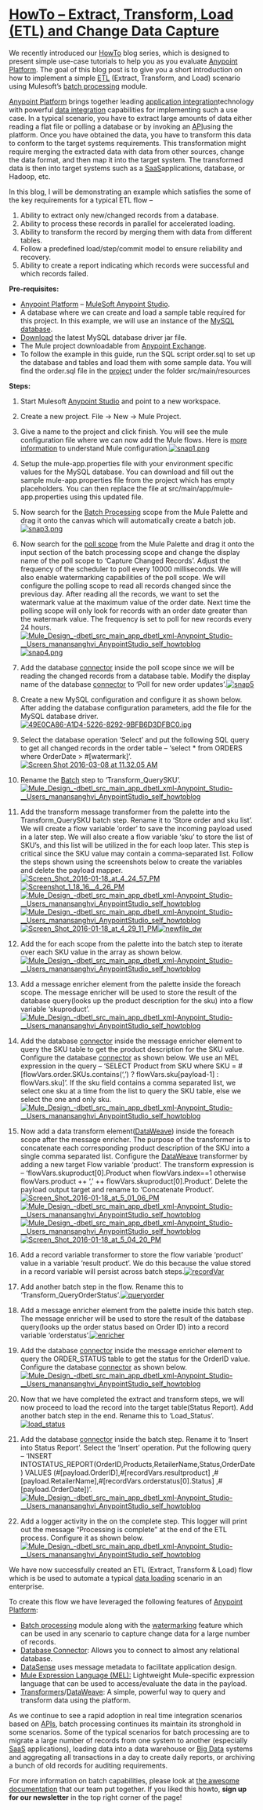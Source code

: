 # [HowTo – Extract, Transform, Load (ETL) and Change Data Capture](https://blogs.mulesoft.com/dev/howto/howto-extract-transform-load-etlchange-data-capture/)

We recently introduced our [HowTo](https://blogs.mulesoft.com/dev/howto/) blog series, which is designed to present simple use-case tutorials to help you as you evaluate [Anypoint Platform](https://www.mulesoft.com/platform/enterprise-integration). The goal of this blog post is to give you a short introduction on how to implement a simple [ETL](https://blogs.mulesoft.com/tag/etl/) (Extract, Transform, and Load) scenario using Mulesoft’s [batch processing](https://docs.mulesoft.com/mule-user-guide/v/3.6/batch-processing) module.

[Anypoint Platform](https://www.mulesoft.com/platform/enterprise-integration) brings together leading [application integration](https://www.mulesoft.com/resources/esb/applications-integration)technology with powerful [data integration](https://www.mulesoft.com/resources/esb/data-integration-open-source) capabilities for implementing such a use case. In a typical scenario, you have to extract large amounts of data either reading a flat file or polling a database or by invoking an [API](http://www.mulesoft.com/platform/api)using the platform. Once you have obtained the data, you have to transform this data to conform to the target systems requirements. This transformation might require merging the extracted data with data from other sources, change the data format, and then map it into the target system. The transformed data is then into target systems such as a [SaaS](http://www.mulesoft.com/platform/saas)applications, database, or Hadoop, etc.

In this blog, I will be demonstrating an example which satisfies the some of the key requirements for a typical ETL flow –

1. Ability to extract only new/changed records from a database.
2. Ability to process these records in parallel for accelerated loading.
3. Ability to transform the record by merging them with data from different tables.
4. Follow a predefined load/step/commit model to ensure reliability and recovery.
5. Ability to create a report indicating which records were successful and which records failed.

**Pre-requisites:**

- [Anypoint Platform](http://www.mulesoft.com/platform/enterprise-integration) – [MuleSoft Anypoint Studio](https://www.mulesoft.com/platform/studio).
- A database where we can create and load a sample table required for this project. In this example, we will use an instance of the [MySQL database](https://www.mysql.com/).
- [Download](https://dev.mysql.com/downloads/connector/j/5.0.html) the latest MySQL database driver jar file.
- The Mule project downloadable from [Anypoint Exchange](https://www.mulesoft.com/exchange/#!/Extract-Transform-Load-Using-Batch).
- To follow the example in this guide, run the SQL script order.sql to set up the database and tables and load them with some sample data. You will find the order.sql file in the [project](https://anypoint.mulesoft.com/exchange/org.mule.examples/Extract-Transform-Load-Using-Batch/) under the folder src/main/resources

**Steps:**

1. Start Mulesoft [Anypoint Studio](https://www.mulesoft.com/platform/studio) and point to a new workspace.
2. Create a new project. File -> New -> Mule Project.[
   ](https://blogs.mulesoft.com/wp-content/uploads/2016/01/snap1.png)
3. Give a name to the project and click finish. You will see the mule configuration file where we can now add the Mule flows. Here is [more information](https://docs.mulesoft.com/mule-user-guide/v/3.7/understanding-mule-configuration) to understand Mule configuration.[![snap1.png](https://blogs.mulesoft.com/wp-content/uploads/2016/01/snap1-1024x607.png)](https://blogs.mulesoft.com/wp-content/uploads/2016/01/snap1.png)

 

1. Setup the mule-app.properties file with your environment specific values for the MySQL database. You can download and fill out the sample mule-app.properties file from the project which has empty placeholders. You can then replace the file at src/main/app/mule-app.properties using this updated file.

 

1. Now search for the [Batch Processing](https://docs.mulesoft.com/mule-user-guide/v/3.6/batch-processing) scope from the Mule Palette and drag it onto the canvas which will automatically create a batch job.[![snap3.png](https://blogs.mulesoft.com/wp-content/uploads/2016/01/snap3-1024x614.png)](https://blogs.mulesoft.com/wp-content/uploads/2016/01/snap3.png)
2. Now search for the [poll scope](https://docs.mulesoft.com/mule-user-guide/v/3.7/poll-reference#configuring-a-poll-wrapper) from the Mule Palette and drag it onto the input section of the batch processing scope and change the display name of the poll scope to ‘Capture Changed Records’. Adjust the frequency of the scheduler to poll every 10000 milliseconds. We will also enable watermarking capabilities of the poll scope. We will configure the polling scope to read all records changed since the previous day. After reading all the records, we want to set the watermark value at the maximum value of the order date. Next time the polling scope will only look for records with an order date greater than the watermark value. The frequency is set to poll for new records every 24 hours.[
   ](https://blogs.mulesoft.com/wp-content/uploads/2016/01/Mule_Design_-_dbetl_src_main_app_dbetl_xml_-_Anypoint_Studio_-__Users_manansanghvi_AnypointStudio_self_howtoblog1.png)[![Mule_Design_-_dbetl_src_main_app_dbetl_xml_-_Anypoint_Studio_-__Users_manansanghvi_AnypointStudio_self_howtoblog](https://blogs.mulesoft.com/wp-content/uploads/2016/01/Mule_Design_-_dbetl_src_main_app_dbetl_xml_-_Anypoint_Studio_-__Users_manansanghvi_AnypointStudio_self_howtoblog1-1024x542.png)](https://blogs.mulesoft.com/wp-content/uploads/2016/01/Mule_Design_-_dbetl_src_main_app_dbetl_xml_-_Anypoint_Studio_-__Users_manansanghvi_AnypointStudio_self_howtoblog1.png)[![snap4.png](https://blogs.mulesoft.com/wp-content/uploads/2016/01/snap4-1024x605.png)](https://blogs.mulesoft.com/wp-content/uploads/2016/01/snap4.png)
3. Add the database [connector](https://www.mulesoft.com/exchange#!/?types=connector) inside the poll scope since we will be reading the changed records from a database table. Modify the display name of the database [connector](https://www.mulesoft.com/exchange#!/?types=connector) to ‘Poll for new order updates’.[![snap5](https://blogs.mulesoft.com/wp-content/uploads/2016/03/snap5-1024x603.png)](https://blogs.mulesoft.com/wp-content/uploads/2016/03/snap5.png)
4. Create a new MySQL configuration and configure it as shown below. After adding the database configuration parameters, add the file for the MySQL database driver.[![49E0CA86-A1D4-5226-8292-9BFB6D3DFBC0.jpg](https://blogs.mulesoft.com/wp-content/uploads/2016/01/49E0CA86-A1D4-5226-8292-9BFB6D3DFBC0-965x1024.jpg)](https://blogs.mulesoft.com/wp-content/uploads/2016/01/49E0CA86-A1D4-5226-8292-9BFB6D3DFBC0.jpg)
5. Select the database operation ‘Select’ and put the following SQL query to get all changed records in the order table – ‘select * from ORDERS where OrderDate > #[watermark]’.[![Screen Shot 2016-03-08 at 11.32.05 AM](https://blogs.mulesoft.com/wp-content/uploads/2016/03/Screen-Shot-2016-03-08-at-11.32.05-AM-1024x609.png)](https://blogs.mulesoft.com/wp-content/uploads/2016/03/Screen-Shot-2016-03-08-at-11.32.05-AM.png)
6. Rename the [Batch](https://blogs.mulesoft.com/tag/batch/) step to ‘Transform_QuerySKU’.[![Mule_Design_-_dbetl_src_main_app_dbetl_xml_-_Anypoint_Studio_-__Users_manansanghvi_AnypointStudio_self_howtoblog](https://blogs.mulesoft.com/wp-content/uploads/2016/01/Mule_Design_-_dbetl_src_main_app_dbetl_xml_-_Anypoint_Studio_-__Users_manansanghvi_AnypointStudio_self_howtoblog1-1024x542.png)](https://blogs.mulesoft.com/wp-content/uploads/2016/01/Mule_Design_-_dbetl_src_main_app_dbetl_xml_-_Anypoint_Studio_-__Users_manansanghvi_AnypointStudio_self_howtoblog1.png)
7. Add the transform message transformer from the palette into the Transform_QuerySKU batch step. Rename it to ‘Store order and sku list’. We will create a flow variable ‘order’ to save the incoming payload used in a later step. We will also create a flow variable ‘sku’ to store the list of SKU’s, and this list will be utilized in the for each loop later. This step is critical since the SKU value may contain a comma-separated list. Follow the steps shown using the screenshots below to create the variables and delete the payload mapper. [![Screen_Shot_2016-01-18_at_4_24_57_PM](https://blogs.mulesoft.com/wp-content/uploads/2016/01/Screen_Shot_2016-01-18_at_4_24_57_PM-1024x547.png)](https://blogs.mulesoft.com/wp-content/uploads/2016/01/Screen_Shot_2016-01-18_at_4_24_57_PM.png)[![Screenshot_1_18_16__4_26_PM](https://blogs.mulesoft.com/wp-content/uploads/2016/01/Screenshot_1_18_16__4_26_PM.png)](https://blogs.mulesoft.com/wp-content/uploads/2016/01/Screenshot_1_18_16__4_26_PM.png)[![Mule_Design_-_dbetl_src_main_app_dbetl_xml_-_Anypoint_Studio_-__Users_manansanghvi_AnypointStudio_self_howtoblog](https://blogs.mulesoft.com/wp-content/uploads/2016/01/Mule_Design_-_dbetl_src_main_app_dbetl_xml_-_Anypoint_Studio_-__Users_manansanghvi_AnypointStudio_self_howtoblog3-1024x545.png)](https://blogs.mulesoft.com/wp-content/uploads/2016/01/Mule_Design_-_dbetl_src_main_app_dbetl_xml_-_Anypoint_Studio_-__Users_manansanghvi_AnypointStudio_self_howtoblog3.png)[![Mule_Design_-_dbetl_src_main_app_dbetl_xml_-_Anypoint_Studio_-__Users_manansanghvi_AnypointStudio_self_howtoblog](https://blogs.mulesoft.com/wp-content/uploads/2016/01/Mule_Design_-_dbetl_src_main_app_dbetl_xml_-_Anypoint_Studio_-__Users_manansanghvi_AnypointStudio_self_howtoblog4.png)](https://blogs.mulesoft.com/wp-content/uploads/2016/01/Mule_Design_-_dbetl_src_main_app_dbetl_xml_-_Anypoint_Studio_-__Users_manansanghvi_AnypointStudio_self_howtoblog4.png)[![Screen_Shot_2016-01-18_at_4_29_11_PM](https://blogs.mulesoft.com/wp-content/uploads/2016/01/Screen_Shot_2016-01-18_at_4_29_11_PM-1024x544.png)](https://blogs.mulesoft.com/wp-content/uploads/2016/01/Screen_Shot_2016-01-18_at_4_29_11_PM.png)[![newfile_dw](https://blogs.mulesoft.com/wp-content/uploads/2016/01/newfile_dw-1024x542.png)](https://blogs.mulesoft.com/wp-content/uploads/2016/01/newfile_dw.png)
8. Add the for each scope from the palette into the batch step to iterate over each SKU value in the array as shown below.[![Mule_Design_-_dbetl_src_main_app_dbetl_xml_-_Anypoint_Studio_-__Users_manansanghvi_AnypointStudio_self_howtoblog](https://blogs.mulesoft.com/wp-content/uploads/2016/01/Mule_Design_-_dbetl_src_main_app_dbetl_xml_-_Anypoint_Studio_-__Users_manansanghvi_AnypointStudio_self_howtoblog5-1024x544.png)](https://blogs.mulesoft.com/wp-content/uploads/2016/01/Mule_Design_-_dbetl_src_main_app_dbetl_xml_-_Anypoint_Studio_-__Users_manansanghvi_AnypointStudio_self_howtoblog5.png)
9. Add a message enricher element from the palette inside the foreach scope. The message enricher will be used to store the result of the database query(looks up the product description for the sku) into a flow variable ‘skuproduct’.[![Mule_Design_-_dbetl_src_main_app_dbetl_xml_-_Anypoint_Studio_-__Users_manansanghvi_AnypointStudio_self_howtoblog](https://blogs.mulesoft.com/wp-content/uploads/2016/01/Mule_Design_-_dbetl_src_main_app_dbetl_xml_-_Anypoint_Studio_-__Users_manansanghvi_AnypointStudio_self_howtoblog6-1024x547.png)](https://blogs.mulesoft.com/wp-content/uploads/2016/01/Mule_Design_-_dbetl_src_main_app_dbetl_xml_-_Anypoint_Studio_-__Users_manansanghvi_AnypointStudio_self_howtoblog6.png)
10. Add the database [connector](https://www.mulesoft.com/exchange#!/?types=connector) inside the message enricher element to query the SKU table to get the product description for the SKU value. Configure the database [connector](https://www.mulesoft.com/exchange#!/?types=connector) as shown below. We use an MEL expression in the query – ‘SELECT Product from SKU where SKU = #[flowVars.order.SKUs.contains(‘,’) ? flowVars.sku[payload-1] : flowVars.sku]’. If the sku field contains a comma separated list, we select one sku at a time from the list to query the SKU table, else we select the one and only sku.[![Mule_Design_-_dbetl_src_main_app_dbetl_xml_-_Anypoint_Studio_-__Users_manansanghvi_AnypointStudio_self_howtoblog](https://blogs.mulesoft.com/wp-content/uploads/2016/01/Mule_Design_-_dbetl_src_main_app_dbetl_xml_-_Anypoint_Studio_-__Users_manansanghvi_AnypointStudio_self_howtoblog7-1024x543.png)](https://blogs.mulesoft.com/wp-content/uploads/2016/01/Mule_Design_-_dbetl_src_main_app_dbetl_xml_-_Anypoint_Studio_-__Users_manansanghvi_AnypointStudio_self_howtoblog7.png)
11. Now add a data transform element([DataWeave](https://docs.mulesoft.com/mule-user-guide/v/3.7/dataweave-tutorial)) inside the foreach scope after the message enricher. The purpose of the transformer is to concatenate each corresponding product description of the SKU into a single comma separated list. Configure the [DataWeave](https://www.mulesoft.com/integration-solutions/dataweave-integration) transformer by adding a new target Flow variable ‘product’. The transform expression is – ‘flowVars.skuproduct[0].Product when flowVars.index==1 otherwise flowVars.product ++ ‘,’ ++ flowVars.skuproduct[0].Product’. Delete the payload output target and rename to ‘Concatenate Product’.[![Screen_Shot_2016-01-18_at_5_01_06_PM](https://blogs.mulesoft.com/wp-content/uploads/2016/01/Screen_Shot_2016-01-18_at_5_01_06_PM-1024x546.png)](https://blogs.mulesoft.com/wp-content/uploads/2016/01/Screen_Shot_2016-01-18_at_5_01_06_PM.png)[![Mule_Design_-_dbetl_src_main_app_dbetl_xml_-_Anypoint_Studio_-__Users_manansanghvi_AnypointStudio_self_howtoblog](https://blogs.mulesoft.com/wp-content/uploads/2016/01/Mule_Design_-_dbetl_src_main_app_dbetl_xml_-_Anypoint_Studio_-__Users_manansanghvi_AnypointStudio_self_howtoblog9.png)](https://blogs.mulesoft.com/wp-content/uploads/2016/01/Mule_Design_-_dbetl_src_main_app_dbetl_xml_-_Anypoint_Studio_-__Users_manansanghvi_AnypointStudio_self_howtoblog9.png)[![Mule_Design_-_dbetl_src_main_app_dbetl_xml_-_Anypoint_Studio_-__Users_manansanghvi_AnypointStudio_self_howtoblog](https://blogs.mulesoft.com/wp-content/uploads/2016/01/Mule_Design_-_dbetl_src_main_app_dbetl_xml_-_Anypoint_Studio_-__Users_manansanghvi_AnypointStudio_self_howtoblog8-1024x546.png)](https://blogs.mulesoft.com/wp-content/uploads/2016/01/Mule_Design_-_dbetl_src_main_app_dbetl_xml_-_Anypoint_Studio_-__Users_manansanghvi_AnypointStudio_self_howtoblog8.png)[![Screen_Shot_2016-01-18_at_5_04_20_PM](https://blogs.mulesoft.com/wp-content/uploads/2016/01/Screen_Shot_2016-01-18_at_5_04_20_PM-1024x530.png)](https://blogs.mulesoft.com/wp-content/uploads/2016/01/Screen_Shot_2016-01-18_at_5_04_20_PM.png)
12. Add a record variable transformer to store the flow variable ‘product’ value in a variable ‘result product’. We do this because the value stored in a record variable will persist across batch steps.[![recordVar](https://blogs.mulesoft.com/wp-content/uploads/2016/01/recordVar-1024x542.png)](https://blogs.mulesoft.com/wp-content/uploads/2016/01/recordVar.png)
13. Add another batch step in the flow. Rename this to ‘Transform_QueryOrderStatus’.[![queryorder](https://blogs.mulesoft.com/wp-content/uploads/2016/01/queryorder-1024x541.png)](https://blogs.mulesoft.com/wp-content/uploads/2016/01/queryorder.png)
14. Add a message enricher element from the palette inside this batch step. The message enricher will be used to store the result of the database query(looks up the order status based on Order ID) into a record variable ‘orderstatus’.[![enricher](https://blogs.mulesoft.com/wp-content/uploads/2016/01/enricher1-1024x534.png)](https://blogs.mulesoft.com/wp-content/uploads/2016/01/enricher1.png)
15. Add the database [connector](https://www.mulesoft.com/exchange#!/?types=connector) inside the message enricher element to query the ORDER_STATUS table to get the status for the OrderID value. Configure the database [connector](https://www.mulesoft.com/exchange#!/?types=connector) as shown below.[![Mule_Design_-_dbetl_src_main_app_dbetl_xml_-_Anypoint_Studio_-__Users_manansanghvi_AnypointStudio_self_howtoblog](https://blogs.mulesoft.com/wp-content/uploads/2016/01/Mule_Design_-_dbetl_src_main_app_dbetl_xml_-_Anypoint_Studio_-__Users_manansanghvi_AnypointStudio_self_howtoblog10-1024x544.png)](https://blogs.mulesoft.com/wp-content/uploads/2016/01/Mule_Design_-_dbetl_src_main_app_dbetl_xml_-_Anypoint_Studio_-__Users_manansanghvi_AnypointStudio_self_howtoblog10.png)
16. Now that we have completed the extract and transform steps, we will now proceed to load the record into the target table(Status Report). Add another batch step in the end. Rename this to ‘Load_Status’.[![load_status](https://blogs.mulesoft.com/wp-content/uploads/2016/01/load_status-1024x543.png)](https://blogs.mulesoft.com/wp-content/uploads/2016/01/load_status.png)
17. Add the database [connector](https://www.mulesoft.com/exchange#!/?types=connector) inside the batch step. Rename it to ‘Insert into Status Report’. Select the ‘Insert’ operation. Put the following query – ‘INSERT INTOSTATUS_REPORT(OrderID,Products,RetailerName,Status,OrderDate) VALUES (#[payload.OrderID],#[recordVars.resultproduct] ,#[payload.RetailerName],#[recordVars.orderstatus[0].Status] ,#[payload.OrderDate])’.[![Mule_Design_-_dbetl_src_main_app_dbetl_xml_-_Anypoint_Studio_-__Users_manansanghvi_AnypointStudio_self_howtoblog](https://blogs.mulesoft.com/wp-content/uploads/2016/01/Mule_Design_-_dbetl_src_main_app_dbetl_xml_-_Anypoint_Studio_-__Users_manansanghvi_AnypointStudio_self_howtoblog11-1024x541.png)](https://blogs.mulesoft.com/wp-content/uploads/2016/01/Mule_Design_-_dbetl_src_main_app_dbetl_xml_-_Anypoint_Studio_-__Users_manansanghvi_AnypointStudio_self_howtoblog11.png)
18. Add a logger activity in the on the complete step. This logger will print out the message “Processing is complete” at the end of the ETL process. Configure it as shown below.[![Mule_Design_-_dbetl_src_main_app_dbetl_xml_-_Anypoint_Studio_-__Users_manansanghvi_AnypointStudio_self_howtoblog](https://blogs.mulesoft.com/wp-content/uploads/2016/01/Mule_Design_-_dbetl_src_main_app_dbetl_xml_-_Anypoint_Studio_-__Users_manansanghvi_AnypointStudio_self_howtoblog12-1024x542.png)](https://blogs.mulesoft.com/wp-content/uploads/2016/01/Mule_Design_-_dbetl_src_main_app_dbetl_xml_-_Anypoint_Studio_-__Users_manansanghvi_AnypointStudio_self_howtoblog12.png)

We have now successfully created an ETL (Extract, Transform & Load) flow which is be used to automate a typical [data loading](http://www.mulesoft.com/cloudhub/dataloader-salesforce) scenario in an enterprise.

To create this flow we have leveraged the following features of [Anypoint Platform](https://anypoint.mulesoft.com/apiplatform/):

- [Batch processing](https://docs.mulesoft.com/mule-user-guide/v/3.6/batch-processing) module along with the [watermarking](https://docs.mulesoft.com/mule-user-guide/v/3.7/poll-reference#polling-for-updates-using-watermarks) feature which can be used in any scenario to capture change data for a large number of records.
- [Database Connector](https://docs.mulesoft.com/mule-user-guide/v/3.7/database-connector): Allows you to connect to almost any relational database.
- [DataSense](https://docs.mulesoft.com/connector-devkit/3.9/adding-datasense-query-language) uses message metadata to facilitate application design.
- [Mule Expression Language (MEL):](https://docs.mulesoft.com/mule-user-guide/v/3.6/mule-expression-language-mel) Lightweight Mule-specific expression language that can be used to access/evaluate the data in the payload.
- [Transformers](https://docs.mulesoft.com/mule-user-guide/v/3.7/transformers)/[DataWeave](https://docs.mulesoft.com/mule-user-guide/v/3.7/dataweave-reference-documentation):  A simple, powerful way to query and transform data using the platform.

As we continue to see a rapid adoption in real time integration scenarios based on [APIs](http://www.mulesoft.com/platform/api), batch processing continues its maintain its stronghold in some scenarios. Some of the typical scenarios for batch processing are to migrate a large number of records from one system to another (especially [SaaS](http://www.mulesoft.com/platform/saas) applications), loading data into a data warehouse or [Big Data](https://blogs.mulesoft.com/tag/big-data/) systems and aggregating all transactions in a day to create daily reports, or archiving a bunch of old records for auditing requirements.

For more information on batch capabilities, please look at [the awesome documentation](https://docs.mulesoft.com/mule-user-guide/v/3.7/batch-processing) that our team put together. If you liked this howto, **sign up for our newsletter** in the top right corner of the page!